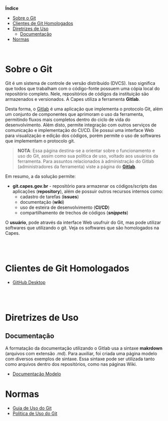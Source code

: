 **Índice**
- [Sobre o Git](#sobre-o-git)
- [Clientes de Git Homologados](#clientes-de-git-homologados)
- [Diretrizes de Uso](#diretrizes-de-uso)
  - [Documentação](#documentação)
- [Normas](#normas)

<br>

# Sobre o Git
Git é um sistema de controle de versão distribuído (DVCS). Isso significa que todos que trabalham com o código-fonte possuem uma cópia local do repositório completo. Nele, repositórios de códigos da instituição são armazenados e versionados. A Capes utiliza a ferramenta **Gitlab**.

Desta forma, o [Gitlab](https://about.gitlab.com/features/) é uma aplicação que implementa o protocolo Git, além um conjunto de componentes que aprimoram o uso da ferramenta, permitindo fluxos mais completos dentro do ciclo de vida do desenvolvimento. Além disto, permite integração com outros serviços de comunicação e implementação do CI/CD. Ele possui uma interface Web para visualização e edição dos códigos, porém permite o uso de softwares que implementam o protocolo git.

> **NOTA**: Essa página destina-se a orientar sobre o funcionamento e uso do Git, assim como sua política de uso, voltado aos usuários da ferramenta. Para assuntos relacionados à administração do Gitlab (administradores da ferramenta) viste a página do **[Gitlab](https://git.capes.gov.br/cgii/armazenamento/git/gitlab/wikis/home)**. 

Em resumo, a da solução permite:
* **git.capes.gov.br** - repositório para armazenar os códigos/scripts das aplicações (**repository**), além de possuir outros recursos internos como: 
  * cadastro de tarefas (**issues**)
  * documentação (**wiki**) 
  * uso de esteira de desenvolvimento (**CI/CD**)
  * compartilhamento de trechos de códigos (***snippets***)

O **usuário**, pode através da interface Web usufruir do Git, mas pode utilizar softwares que utilizando o git. Veja os softwares que são homologados na Capes.

<br><br>

# Clientes de Git Homologados
* [GitHub Desktop](./procedimentos-operacionais/githubdesktop.md)


<br><br>

# Diretrizes de Uso
## Documentação
A formatação da documentação utilizando o Gitlab usa a sintaxe **makrdown** (arquivos com extensão .md). Para auxiliar, foi criada uma página modelo com diversos exemplos de sintaxe.
Essa sintaxe pode ser utilizada tanto como arquivos dentro dos repositórios, como nas páginas Wiki. 

* [Documentação Modelo](https://git.capes.gov.br/cgii/armazenamento/git/gitlab-wiki-modelo)

# Normas
* [Guia de Uso do Git](./norma-de-uso/Guia-de-uso-Git.md)
* [Politica de Uso do Git](./norma-de-uso/Politica_de_uso.md)
 